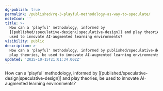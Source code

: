 ```yaml
---
dg-publish: true
permalink: /published/rq-3-playful-methodology-as-way-to-speculate/
noteIcon: ''
title: >-
  How can a 'playful' methodology, informed by
  [[published/speculative-design\|speculative-design]] and play theories, be
  used to innovate AI-augmented learning environments?
visibility: public
description: >-
  How can a 'playful' methodology, informed by published/speculative-design\ and
  play theories, be used to innovate AI-augmented learning environments?
updated: '2025-10-15T21:01:34.002Z'
---
```


How can a 'playful' methodology, informed by [[published/speculative-design\|speculative-design]] and play theories, be used to innovate AI-augmented learning environments? 
